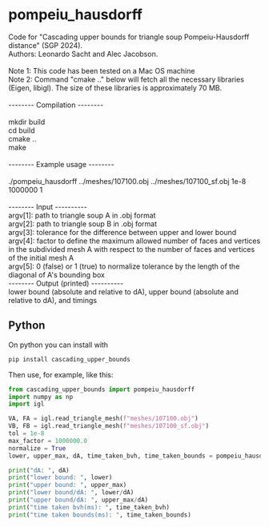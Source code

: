# pompeiu_hausdorff
Code for "Cascading upper bounds for triangle soup Pompeiu-Hausdorff distance" (SGP 2024). \
Authors: Leonardo Sacht and Alec Jacobson. \
\
Note 1: This code has been tested on a Mac OS machine \
Note 2: Command "cmake .." below will fetch all the necessary libraries (Eigen, libigl). The size of these libraries is approximately 70 MB. \
\
-------- Compilation --------\
\
mkdir build \
cd build \
cmake .. \
make \
\
-------- Example usage --------\
\
./pompeiu_hausdorff ../meshes/107100.obj ../meshes/107100_sf.obj 1e-8 1000000 1 \
\
-------- Input ---------- \
argv[1]: path to triangle soup A in .obj format \
argv[2]: path to triangle soup B in .obj format \
argv[3]: tolerance for the difference between upper and lower bound \
argv[4]: factor to define the maximum allowed number of faces and vertices in the subdivided mesh A with respect to the number of faces and vertices of the initial mesh A \
argv[5]: 0 (false) or 1 (true) to normalize tolerance by the length of the diagonal of A's bounding box \
-------- Output (printed) ---------- \
lower bound (absolute and relative to dA), upper bound (absolute and relative to dA), and timings

## Python

On python you can install with

```bash
pip install cascading_upper_bounds
```

Then use, for example, like this:

```python
from cascading_upper_bounds import pompeiu_hausdorff
import numpy as np
import igl

VA, FA = igl.read_triangle_mesh(f"meshes/107100.obj")
VB, FB = igl.read_triangle_mesh(f"meshes/107100_sf.obj")
tol = 1e-8
max_factor = 1000000.0
normalize = True
lower, upper_max, dA, time_taken_bvh, time_taken_bounds = pompeiu_hausdorff(VA, FA, VB, FB, tol, max_factor, normalize)

print("dA: ", dA)
print("lower bound: ", lower)
print("upper bound: ", upper_max)
print("lower bound/dA: ", lower/dA)
print("upper bound/dA: ", upper_max/dA)
print("time taken bvh(ms): ", time_taken_bvh)
print("time taken bounds(ms): ", time_taken_bounds)
```
